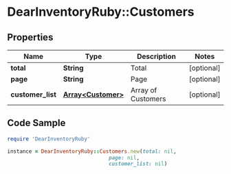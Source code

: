 # DearInventoryRuby::Customers

## Properties

Name | Type | Description | Notes
------------ | ------------- | ------------- | -------------
**total** | **String** | Total | [optional]
**page** | **String** | Page | [optional]
**customer_list** | [**Array&lt;Customer&gt;**](Customer.md) | Array of Customers | [optional]

## Code Sample

```ruby
require 'DearInventoryRuby'

instance = DearInventoryRuby::Customers.new(total: nil,
                                 page: nil,
                                 customer_list: nil)
```


